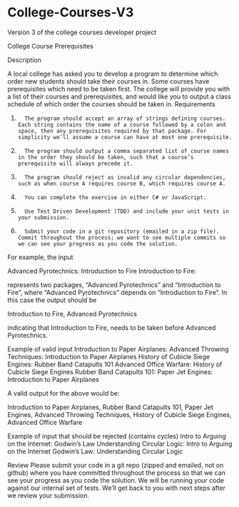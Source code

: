 # College-Courses-V3
Version 3 of the college courses developer project


College Course Prerequisites

Description

A local college has asked you to develop a program to determine which order new students should take their courses in.  Some courses have prerequisites which need to be taken first.  The college will provide you with a list of their courses and prerequisites, and would like you to output a class schedule of which order the courses should be taken in.
Requirements
1.       The program should accept an array of strings defining courses. Each string contains the name of a course followed by a colon and space, then any prerequisites required by that package. For simplicity we’ll assume a course can have at most one prerequisite.
2.       The program should output a comma separated list of course names in the order they should be taken, such that a course’s prerequisite will always precede it.
3.       The program should reject as invalid any circular dependencies, such as when course A requires course B, which requires course A.
4.       You can complete the exercise in either C# or JavaScript.
5.       Use Test Driven Development (TDD) and include your unit tests in your submission.
6.       Submit your code in a git repository (emailed in a zip file).  Commit throughout the process; we want to see multiple commits so we can see your progress as you code the solution.
For example, the input
 
Advanced Pyrotechnics: Introduction to Fire
Introduction to Fire:
 
represents two packages, “Advanced Pyrotechnics” and “Introduction to Fire”, where “Advanced Pyrotechnics” depends on “Introduction to Fire”. In this case the output should be
 
Introduction to Fire, Advanced Pyrotechnics
 
indicating that Introduction to Fire, needs to be taken before Advanced Pyrotechnics.
 
Example of valid input
Introduction to Paper Airplanes:
Advanced Throwing Techniques: Introduction to Paper Airplanes
History of Cubicle Siege Engines: Rubber Band Catapults 101
Advanced Office Warfare: History of Cubicle Siege Engines
Rubber Band Catapults 101:
Paper Jet Engines: Introduction to Paper Airplanes
 
 
 
 
A valid output for the above would be:
 
Introduction to Paper Airplanes, Rubber Band Catapults 101, Paper Jet Engines, Advanced Throwing Techniques, History of Cubicle Siege Engines, Advanced Office Warfare
 
Example of input that should be rejected (contains cycles)
Intro to Arguing on the Internet: Godwin’s Law
Understanding Circular Logic: Intro to Arguing on the Internet
Godwin’s Law: Understanding Circular Logic
 
Review
Please submit your code in a git repo (zipped and emailed, not on github) where you have committed throughout the process so that we can see your progress as you code the solution. We will be running your code against our internal set of tests. We’ll get back to you with next steps after we review your submission.
